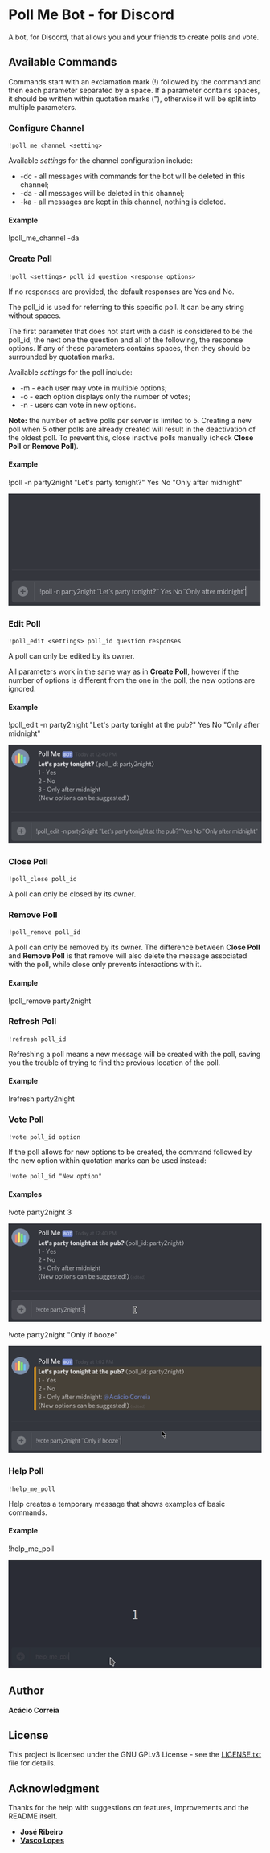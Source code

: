# Poll Me Bot - for Discord

A bot, for Discord, that allows you and your friends to create polls and vote.

## Available Commands

Commands start with an exclamation mark (!) followed by the command and then each parameter separated by a space. If a parameter contains spaces, it should be written within quotation marks ("), otherwise it will be split into multiple parameters.

### Configure Channel

```
!poll_me_channel <setting>
```

Available *settings* for the channel configuration include:
* -dc - all messages with commands for the bot will be deleted in this channel;
* -da - all messages will be deleted in this channel;
* -ka - all messages are kept in this channel, nothing is deleted.

#### Example
!poll_me_channel -da

### Create Poll

```
!poll <settings> poll_id question <response_options>
```

If no responses are provided, the default responses are Yes and No.

The poll_id is used for referring to this specific poll. It can be any string without spaces.

The first parameter that does not start with a dash is considered to be the poll_id, the next one the question and all of the following, the response options. If any of these parameters contains spaces, then they should be surrounded by quotation marks.

Available *settings* for the poll include:
* -m - each user may vote in multiple options;
* -o - each option displays only the number of votes;
* -n - users can vote in new options.

**Note:** the number of active polls per server is limited to 5. Creating a new poll when 5 other polls are already created will result in the deactivation of the oldest poll. To prevent this, close inactive polls manually (check **Close Poll** or **Remove Poll**).

#### Example
!poll -n party2night "Let's party tonight?" Yes No "Only after midnight"

![Create Poll Animation](https://raw.githubusercontent.com/correia55/PollMeBot/master/resources/create_poll.gif)

### Edit Poll

```
!poll_edit <settings> poll_id question responses
```

A poll can only be edited by its owner.

All parameters work in the same way as in **Create Poll**, however if the number of options is different from the one in the poll, the new options are ignored.

#### Example
!poll_edit -n party2night "Let's party tonight at the pub?" Yes No "Only after midnight"

![Edit Poll Animation](https://raw.githubusercontent.com/correia55/PollMeBot/master/resources/edit_poll.gif)

### Close Poll

```
!poll_close poll_id
```

A poll can only be closed by its owner.

### Remove Poll

```
!poll_remove poll_id
```

A poll can only be removed by its owner. The difference between **Close Poll** and **Remove Poll** is that remove will also delete the message associated with the poll, while close only prevents interactions with it.

#### Example
!poll_remove party2night


### Refresh Poll

```
!refresh poll_id
```

Refreshing a poll means a new message will be created with the poll, saving you the trouble of trying to find the previous location of the poll.

#### Example
!refresh party2night

### Vote Poll

```
!vote poll_id option
```

If the poll allows for new options to be created, the command followed by the new option within quotation marks can be used instead:
```
!vote poll_id "New option"
```

#### Examples
!vote party2night 3

![Edit Poll Animation](https://raw.githubusercontent.com/correia55/PollMeBot/master/resources/vote_poll.gif)

!vote party2night "Only if booze"

![Edit Poll Animation](https://raw.githubusercontent.com/correia55/PollMeBot/master/resources/vote_new_poll.gif)

### Help Poll

```
!help_me_poll
```

Help creates a temporary message that shows examples of basic commands.

#### Example

!help_me_poll

![Edit Poll Animation](https://raw.githubusercontent.com/correia55/PollMeBot/master/resources/help_me_poll.gif)

## Author

**Acácio Correia**

## License

This project is licensed under the GNU GPLv3 License - see the [LICENSE.txt](LICENSE.txt) file for details.

## Acknowledgment

Thanks for the help with suggestions on features, improvements and the README itself.
* **José Ribeiro**
* **[Vasco Lopes](https://github.com/VascoLopes)**